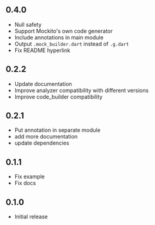 ## 0.4.0

* Null safety
* Support Mockito's own code generator
* Include annotations in main module
* Output `.mock_builder.dart` instead of `.g.dart`
* Fix README hyperlink

## 0.2.2

* Update documentation
* Improve analyzer compatibility with different versions
* Improve code_builder compatibility

## 0.2.1

* Put annotation in separate module
* add more documentation
* update dependencies

## 0.1.1

* Fix example
* Fix docs

## 0.1.0

* Initial release
